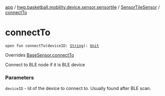 [app](../../index.md) / [hwp.basketball.mobility.device.sensor.sensortile](../index.md) / [SensorTileSensor](index.md) / [connectTo](.)

# connectTo

`open fun connectTo(deviceID: `[`String`](https://kotlinlang.org/api/latest/jvm/stdlib/kotlin/-string/index.html)`): `[`Unit`](https://kotlinlang.org/api/latest/jvm/stdlib/kotlin/-unit/index.html)

Overrides [BaseSensor.connectTo](../../hwp.basketball.mobility.device.sensor/-base-sensor/connect-to.md)

Connect to BLE node if it is BLE device

### Parameters

`deviceID` - Id of the device to connect to. Usually found after BLE scan.